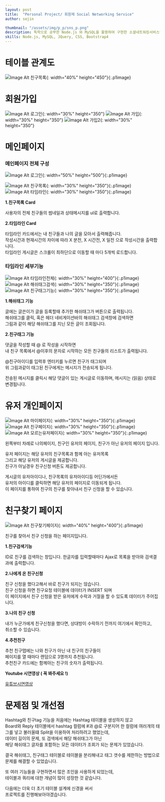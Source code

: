 ```yaml
---
layout: post
title:  "Personal Project/ 회원제 Social Networking Service"
author: sejin

thumbnail: "/assets/img/p_p/sns_p.png"
description: 독학으로 공부한 Node.js 와 MySQL을 활용하여 구현한 소셜네트워킹서비스입니다. 친구기능, 회원태그기능, 해쉬태그기능 등이 구현되어 있습니다.
skills: Node.js, MySQL, JQuery, CSS, Bootstrap4 
---
```



테이블 관계도
======
  
    

![Image Alt 친구목록]({{site.url}}/assets/img/p_p/tables.png){: width="40%" height="450"}{:.p1image}  
  
    

회원가입
============

![Image Alt 로그인]({{site.url}}/assets/img/p_p/sns_p.png){: width="30%" height="350"} 
![Image Alt 가입]({{site.url}}/assets/img/p_p/join1.png){: width="30%" height="350"} 
![Image Alt 가입2]({{site.url}}/assets/img/p_p/join_2.png){: width="30%" height="350"}

메인페이지
=======

### 메인페이지 전체 구성  

![Image Alt 로그인]({{site.url}}/assets/img/p_p/main1.png){: width="50%" height="500"}{:.p1image} 


![Image Alt 친구목록]({{site.url}}/assets/img/p_p/main_2.png){: width="30%" height="350"}{:.p1image}
![Image Alt 타임라인]({{site.url}}/assets/img/p_p/tm.png){: width="30%" height="350"}{:.p1image}    
 

**1.친구목록 Card**  


사용자의 전체 친구들의 썸네일과 상태메시지를 ul로 출력합니다.  

**2.타임라인 Card**    

타임라인 카드에서는 내 친구들과 나의 글을 모아서 출력해줍니다.  
작성시간과 현재시간의 차이에 따라 X 분전, X 시간전, X 일전 으로 작성시간을 출력합니다.  
타임라인 게시글은 스크롤이 최하단으로 이동할 때 마다 5개씩 로드합니다.  

  
   




### 타임라인 세부기능  

![Image Alt 타임라인전체]({{site.url}}/assets/img/p_p/tmlt.png){: width="30%" height="400"}{:.p1image}   
![Image Alt 해쉬태그검색]({{site.url}}/assets/img/p_p/tags.png){: width="30%" height="350"}{:.p1image}
![Image Alt 친구태그기능]({{site.url}}/assets/img/p_p/header_msg.png){: width="30%" height="350"}{:.p1image}
  


**1.해쉬태그 기능**  

글에는 글쓴이가 글을 등록할때 추가한 해쉬태그가 버튼으로 출력됩니다.  
해쉬태그를 클릭, 혹은 헤더 네비게이션바의 해쉬태그 검색창에 검색하면   
그림과 같이 해당 해쉬태그를 지닌 모든 글이 조회됩니다.  

**2.친구태그 기능** 

댓글을 작성할 때 @ 로 작성을 시작하면  
내 친구 목록에서 @이후의 문자로 시작하는 모든 친구들의 리스트가 출력됩니다.  

@친구아이디를 입력후 엔터키를 누르면 친구가 태그되며  
위 그림과같이 태그된 친구에게는 메시지가 전송되게 됩니다.  

전송된 메시지를 클릭시 해당 댓글이 있는 게시글로 이동하며, 메시지는 (읽음) 상태로 변경됩니다.



유저 개인페이지
======
![Image Alt 마이페이지]({{site.url}}/assets/img/p_p/my_page.png){: width="30%" height="350"}{:.p1image}
![Image Alt 친구페이지]({{site.url}}/assets/img/p_p/fr_page1.png){: width="30%" height="350"}{:.p1image}
![Image Alt 모르는유저페이지]({{site.url}}/assets/img/p_p/not_fr1.png){: width="30%" height="350"}{:.p1image}  
  
왼쪽부터 차례로 나의페이지, 친구인 유저의 페이지, 친구가 아닌 유저의 페이지 입니다.  
   
  
유저 페이지는 해당 유저의 친구목록과 함께 아는 유저목록  
그리고 해당 유저의 게시글을 제공합니다.  
친구가 아닐경우 친구신청 버튼도 제공합니다.    
  
게시글의 유저아이디나, 친구목록의 유저아이디등 어딘가에서든   
유저의 아이디를 클릭하면 해당 유저의 페이지로 이동되게 됩니다.    
이 페이지를 통하여 친구의 친구를 찾아내서 친구 신청을 할 수 있습니다. 

  

친구찾기 페이지
======
![Image Alt 친구찾기페이지]({{site.url}}/assets/img/p_p/friend.png){: width="40%" height="400"}{:.p1image}  
  

친구를 찾아서 친구 신청을 하는 페이지입니다.

**1.친구검색기능**  

ID로 친구를 검색하는 창입니다.
한글자를 입력할때마다 Ajax로 목록을 받아와 검색결과에 출력합니다.

**2.나에게 온 친구신청**  

친구 신청을 했다고해서 바로 친구가 되지는 않습니다.  
친구 신청을 하면 친구요청 테이블에 데이터가 INSERT 되며  
이 페이지에서 친구 신청을 받은 유저에게 
수락과 거절을 할 수 있도록 데이터가 주어집니다.  

**3.나의 친구 신청**  

내가 누군가에게 친구신청을 했다면,
상대방이 수락하기 전까지 여기에서 확인하고,  
취소할 수 있습니다.  

**4.추천친구**

추천 친구탭에는 나와 친구가 아닌 내 친구의 친구들이  
페이지를 열 때마다 랜덤으로 3명까지 추천됩니다.    
추천친구 카드에는 함께아는 친구의 숫자가 출력됩니다.  


  
    

**Youtube 시연영상 ( 꼭 봐주세요 !)**  

[유튜브시연영상](https://youtu.be/3r2bzRlRxuM)


문제점 및 개선점
======
  
Hashtag와 친구tag 기능을 처음에는 Hashtag 테이블을 생성하지 않고  
Board와 Reply 테이블에서 hashtag 컬럼에 #과 @로 구분지어 
한 컬럼에 여러개의 태그를 넣고 불러올떄 Split을 이용하여 처리하려고 했었는데,  
데이터 길이의 문제, 또 검색에서 해당 해쉬태그가 아닌   
해당 해쉬태그 글자를 포함하는 모든 데이터가 조회가 되는 문제가 있었습니다.   

결국 해쉬태그, 친구태그 테이블로 테이블을 분리해내고 태그 갯수를 제한하는 방법으로  
문제를 해결할 수 있었습니다.   

또 여러 기능들을 구현하면서 많은 조인을 사용하게 되었는데,  
테이블과 쿼리에 대한 개념이 많이 성장한 것 같습니다.  

다음에는 더욱 더 초기 테이블 설계에 신경을 써서   
프로젝트를 진행해보아야겠습니다.  




